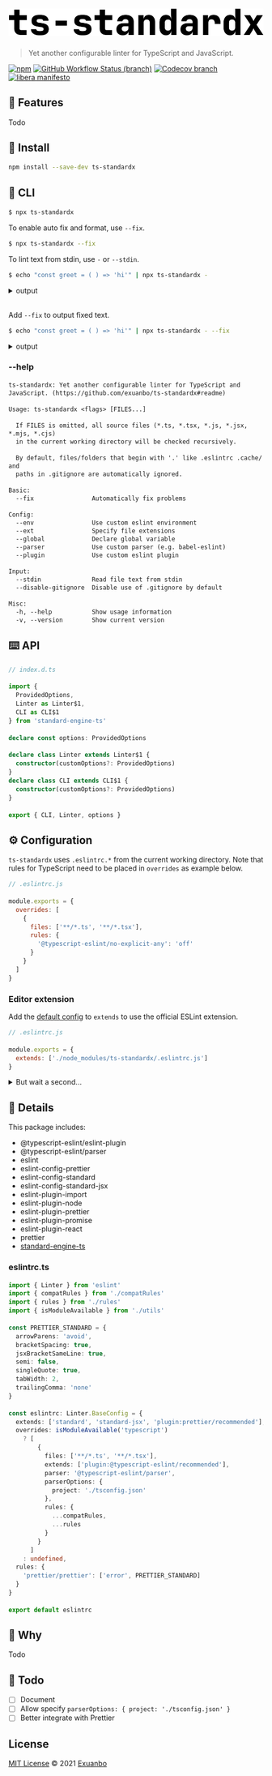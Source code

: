 # [![ts-standardx](https://raw.githubusercontent.com/exuanbo/ts-standardx/main/logo.svg)](https://github.com/exuanbo/ts-standardx)

> Yet another configurable linter for TypeScript and JavaScript.

[![npm](https://img.shields.io/npm/v/ts-standardx)](https://www.npmjs.com/package/ts-standardx)
[![GitHub Workflow Status (branch)](https://img.shields.io/github/workflow/status/exuanbo/ts-standardx/Node.js%20CI/main)](https://github.com/exuanbo/ts-standardx/actions?query=workflow%3A%22Node.js+CI%22)
[![Codecov branch](https://img.shields.io/codecov/c/gh/exuanbo/ts-standardx/main?token=D9AA8C1ZS2)](https://codecov.io/gh/exuanbo/ts-standardx)
[![libera manifesto](https://img.shields.io/badge/libera-manifesto-lightgrey.svg)](https://liberamanifesto.com)

## 🚀 Features

Todo

## 💾 Install

```sh
npm install --save-dev ts-standardx
```

## 🤖 CLI

```sh
$ npx ts-standardx
```

To enable auto fix and format, use `--fix`.

```sh
$ npx ts-standardx --fix
```

To lint text from stdin, use `-` or `--stdin`.

```sh
$ echo "const greet = ( ) => 'hi'" | npx ts-standardx -
```

<details><summary>output</summary>
<p>

```
<text>:1:7
  error  'greet' is assigned a value but never used.  no-unused-vars

<text>:1:17
  error  Delete `·`  prettier/prettier

Run `ts-standardx --fix` to automatically fix some problems.
```

</p>
</details>

<br>

Add `--fix` to output fixed text.

```sh
$ echo "const greet = ( ) => 'hi'" | npx ts-standardx - --fix
```

<details><summary>output</summary>
<p>

```
const greet = () => 'hi'
```

</p>
</details>

### --help

```
ts-standardx: Yet another configurable linter for TypeScript and JavaScript. (https://github.com/exuanbo/ts-standardx#readme)

Usage: ts-standardx <flags> [FILES...]

  If FILES is omitted, all source files (*.ts, *.tsx, *.js, *.jsx, *.mjs, *.cjs)
  in the current working directory will be checked recursively.

  By default, files/folders that begin with '.' like .eslintrc .cache/ and
  paths in .gitignore are automatically ignored.

Basic:
  --fix                Automatically fix problems

Config:
  --env                Use custom eslint environment
  --ext                Specify file extensions
  --global             Declare global variable
  --parser             Use custom parser (e.g. babel-eslint)
  --plugin             Use custom eslint plugin

Input:
  --stdin              Read file text from stdin
  --disable-gitignore  Disable use of .gitignore by default

Misc:
  -h, --help           Show usage information
  -v, --version        Show current version
```

## ⌨️ API

```ts
// index.d.ts

import {
  ProvidedOptions,
  Linter as Linter$1,
  CLI as CLI$1
} from 'standard-engine-ts'

declare const options: ProvidedOptions

declare class Linter extends Linter$1 {
  constructor(customOptions?: ProvidedOptions)
}
declare class CLI extends CLI$1 {
  constructor(customOptions?: ProvidedOptions)
}

export { CLI, Linter, options }
```

## ⚙️ Configuration

`ts-standardx` uses `.eslintrc.*` from the current working directory. Note that rules for TypeScript need to be placed in `overrides` as example below.

```js
// .eslintrc.js

module.exports = {
  overrides: [
    {
      files: ['**/*.ts', '**/*.tsx'],
      rules: {
        '@typescript-eslint/no-explicit-any': 'off'
      }
    }
  ]
}
```

### Editor extension

Add the [default config](#eslintrcts) to `extends` to use the official ESLint extension.

```js
// .eslintrc.js

module.exports = {
  extends: ['./node_modules/ts-standardx/.eslintrc.js']
}
```

<details><summary>But wait a second...</summary>
<p>

"So why can't I use `npx eslint .` directly?" Yes, you can :p

</p>
</details>

## 🔎 Details

This package includes:

- @typescript-eslint/eslint-plugin
- @typescript-eslint/parser
- eslint
- eslint-config-prettier
- eslint-config-standard
- eslint-config-standard-jsx
- eslint-plugin-import
- eslint-plugin-node
- eslint-plugin-prettier
- eslint-plugin-promise
- eslint-plugin-react
- prettier
- [standard-engine-ts](https://github.com/exuanbo/standard-engine-ts#readme)

### eslintrc.ts

```ts
import { Linter } from 'eslint'
import { compatRules } from './compatRules'
import { rules } from './rules'
import { isModuleAvailable } from './utils'

const PRETTIER_STANDARD = {
  arrowParens: 'avoid',
  bracketSpacing: true,
  jsxBracketSameLine: true,
  semi: false,
  singleQuote: true,
  tabWidth: 2,
  trailingComma: 'none'
}

const eslintrc: Linter.BaseConfig = {
  extends: ['standard', 'standard-jsx', 'plugin:prettier/recommended'],
  overrides: isModuleAvailable('typescript')
    ? [
        {
          files: ['**/*.ts', '**/*.tsx'],
          extends: ['plugin:@typescript-eslint/recommended'],
          parser: '@typescript-eslint/parser',
          parserOptions: {
            project: './tsconfig.json'
          },
          rules: {
            ...compatRules,
            ...rules
          }
        }
      ]
    : undefined,
  rules: {
    'prettier/prettier': ['error', PRETTIER_STANDARD]
  }
}

export default eslintrc
```

## 🤔 Why

Todo

## 📃 Todo

- [ ] Document
- [ ] Allow specify `parserOptions: { project: './tsconfig.json' }`
- [ ] Better integrate with Prettier

## License

[MIT License](https://github.com/exuanbo/ts-standardx/blob/main/LICENSE) © 2021 [Exuanbo](https://github.com/exuanbo)
